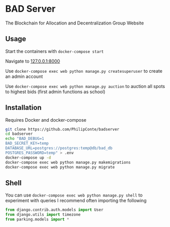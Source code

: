 # BAD Server
The Blockchain for Allocation and Decentralization Group Website

## Usage
Start the containers with `docker-compose start`

Navigate to [127.0.0.1:8000](http://127.0.0.1:8000/)

Use ```docker-compose exec web python manage.py createsuperuser``` to create an admin account


Use ```docker-compose exec web python manage.py auction``` to auction all spots to highest bids (first admin functions as school)

## Installation
Requires Docker and docker-compose
```bash
git clone https://github.com/PhilipConte/badserver
cd badserver
echo "BAD_DEBUG=1
BAD_SECRET_KEY=temp
DATABASE_URL=postgres://postgres:temp@db/bad_db
POSTGRES_PASSWORD=temp" > .env
docker-compose up -d
docker-compose exec web python manage.py makemigrations
docker-compose exec web python manage.py migrate
```

## Shell
You can use ```docker-compose exec web python manage.py shell``` to experiment with queries
I recommend often importing the following
```python
from django.contrib.auth.models import User
from django.utils import timezone
from parking.models import *
```
